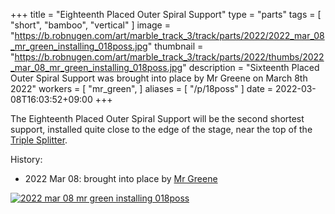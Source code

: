 +++
title = "Eighteenth Placed Outer Spiral Support"
type = "parts"
tags = [ "short", "bamboo", "vertical" ]
image = "https://b.robnugen.com/art/marble_track_3/track/parts/2022/2022_mar_08_mr_green_installing_018poss.jpg"
thumbnail = "https://b.robnugen.com/art/marble_track_3/track/parts/2022/thumbs/2022_mar_08_mr_green_installing_018poss.jpg"
description = "Sixteenth Placed Outer Spiral Support was brought into
place by Mr Greene on March 8th 2022"
workers = [
    "mr_green",
]
aliases = [
    "/p/18poss"
]
date = 2022-03-08T16:03:52+09:00
+++

The Eighteenth Placed Outer Spiral Support will be the second shortest support,
installed quite close to the edge of the stage, near the top of the
[Triple Splitter](/parts/triple_splitter/).

History:

* 2022 Mar 08: brought into place by [Mr Greene](/workers/mr_greene/)

[![2022 mar 08 mr green installing 018poss](//b.robnugen.com/art/marble_track_3/track/parts/2022/thumbs/2022_mar_08_mr_green_installing_018poss.jpg)](//b.robnugen.com/art/marble_track_3/track/parts/2022/2022_mar_08_mr_green_installing_018poss.jpg)
